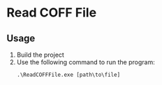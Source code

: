 # Read COFF File

## Usage

1. Build the project
2. Use the following command to run the program:
    ```
    .\ReadCOFFFile.exe [path\to\file]
    ```